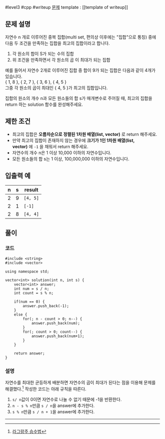 
#level3 #cpp #writeup
[문제](https://school.programmers.co.kr/learn/courses/30/lessons/12938)
template : [[template of writeup]]

## 문제 설명

자연수 n 개로 이루어진 중복 집합(multi set, 편의상 이후에는 "집합"으로 통칭) 중에 다음 두 조건을 만족하는 집합을 최고의 집합이라고 합니다.

1. 각 원소의 합이 S가 되는 수의 집합
2. 위 조건을 만족하면서 각 원소의 곱 이 최대가 되는 집합

예를 들어서 자연수 2개로 이루어진 집합 중 합이 9가 되는 집합은 다음과 같이 4개가 있습니다.  
{ 1, 8 }, { 2, 7 }, { 3, 6 }, { 4, 5 }  
그중 각 원소의 곱이 최대인 { 4, 5 }가 최고의 집합입니다.

집합의 원소의 개수 n과 모든 원소들의 합 s가 매개변수로 주어질 때, 최고의 집합을 return 하는 solution 함수를 완성해주세요.

## 제한 조건

- 최고의 집합은 **오름차순으로 정렬된 1차원 배열(list, vector)** 로 return 해주세요.
- 만약 최고의 집합이 존재하지 않는 경우에 **크기가 1인 1차원 배열(list, vector)** 에 `-1` 을 채워서 return 해주세요.
- 자연수의 개수 n은 1 이상 10,000 이하의 자연수입니다.
- 모든 원소들의 합 s는 1 이상, 100,000,000 이하의 자연수입니다.

## 입출력 예

| n   | s   | result   |
| --- | --- | -------- |
| 2   | 9   | `[4, 5]` |
| 2   | 1   | `[-1]`   |
| 2   | 8   | `[4, 4]` |

## 풀이

### 코드

```
#include <string>
#include <vector>

using namespace std;

vector<int> solution(int n, int s) {
    vector<int> answer;
    int num = s / n;
    int count = s % n;
    
    if(num == 0) {
        answer.push_back(-1);
    }
    else {
        for(; n - count > 0; n--) {
            answer.push_back(num);
        }
        for(; count > 0; count--) {
            answer.push_back(num+1);
        }
    }
    
    return answer;
}
```

### 설명

자연수를 최대한 균등하게 배분하면 자연수의 곱이 최대가 된다는 점을 이용해 문제를 해결했다.[^1] 작성한 코드는 아래 규칙을 따른다.

1. `s/ n`값이 0이면 자연수로 나눌 수 없기 때문에 -1을 반환한다.
2. `n - s % n`만큼 `s / n`을 answer에 추가한다.
3. `s % n`만큼 `s / n + 1`을 answer에 추가한다.

---

[^1]: [라그랑주 승수법](https://untitledtblog.tistory.com/96)
